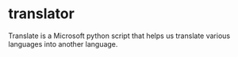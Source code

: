 # translator
Translate is a Microsoft python script that helps us translate various languages ​​into another language.
